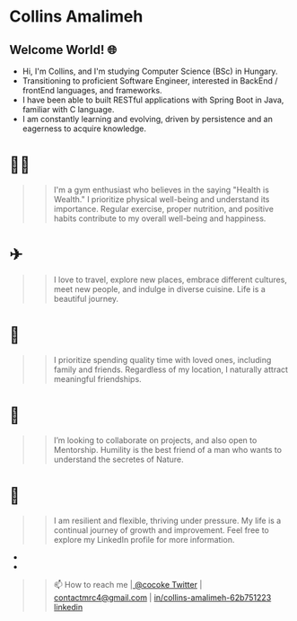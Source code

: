 # Collins Amalimeh

## Welcome World! 🌐

>>>>
- Hi, I'm Collins, and I'm studying Computer Science (BSc) in Hungary. 
- Transitioning to proficient Software Engineer, interested in BackEnd / frontEnd languages, and frameworks. 
- I have been able to built RESTful applications with Spring Boot in Java, familiar with C language.
- I am constantly learning and evolving, driven by persistence and an eagerness to acquire knowledge.
>>>>

# 🏋🏽️‍
>> I'm a gym enthusiast who believes in the saying "Health is Wealth." I prioritize physical well-being and understand its importance. Regular exercise, proper nutrition, and positive habits contribute to my overall well-being and happiness.

# ✈
>> I love to travel, explore new places, embrace different cultures, meet new people, and indulge in diverse cuisine. Life is a beautiful journey.
# 🏡
>> I prioritize spending quality time with loved ones, including family and friends. Regardless of my location, I naturally attract meaningful friendships.

# 💞️ 
>> I’m looking to collaborate on projects, and also open to Mentorship. Humility is the best friend of a man who wants to understand the secretes of Nature.

# 🦁
>> I am resilient and flexible, thriving under pressure. My life is a continual journey of growth and improvement. Feel free to explore my LinkedIn profile for more information.
-
-
>> 📫 How to reach me |[ @cocoke Twitter](https://twitter.com/co_kode) | contactmrc4@gmail.com | [in/collins-amalimeh-62b751223 linkedin](https://www.linkedin.com/in/collins-amalimeh-62b751223/)

<!---
Cokode/Cokode is a ✨ special ✨ repository because its `README.md` (this file) appears on your GitHub profile.
You can click the Preview link to take a look at your changes.
--->
